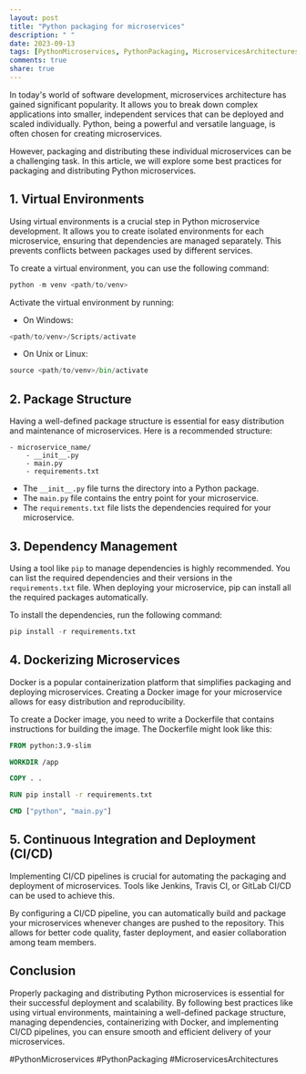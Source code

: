 ```yaml
---
layout: post
title: "Python packaging for microservices"
description: " "
date: 2023-09-13
tags: [PythonMicroservices, PythonPackaging, MicroservicesArchitectures]
comments: true
share: true
---
```


In today's world of software development, microservices architecture has gained significant popularity. It allows you to break down complex applications into smaller, independent services that can be deployed and scaled individually. Python, being a powerful and versatile language, is often chosen for creating microservices.

However, packaging and distributing these individual microservices can be a challenging task. In this article, we will explore some best practices for packaging and distributing Python microservices.

## 1. Virtual Environments

Using virtual environments is a crucial step in Python microservice development. It allows you to create isolated environments for each microservice, ensuring that dependencies are managed separately. This prevents conflicts between packages used by different services.

To create a virtual environment, you can use the following command:

```python
python -m venv <path/to/venv>
```

Activate the virtual environment by running:

- On Windows:

```python
<path/to/venv>/Scripts/activate
```

- On Unix or Linux:

```python
source <path/to/venv>/bin/activate
```

## 2. Package Structure

Having a well-defined package structure is essential for easy distribution and maintenance of microservices. Here is a recommended structure:

```
- microservice_name/
    - __init__.py
    - main.py
    - requirements.txt
```

- The `__init__.py` file turns the directory into a Python package.
- The `main.py` file contains the entry point for your microservice.
- The `requirements.txt` file lists the dependencies required for your microservice.

## 3. Dependency Management

Using a tool like `pip` to manage dependencies is highly recommended. You can list the required dependencies and their versions in the `requirements.txt` file. When deploying your microservice, pip can install all the required packages automatically.

To install the dependencies, run the following command:

```python
pip install -r requirements.txt
```

## 4. Dockerizing Microservices

Docker is a popular containerization platform that simplifies packaging and deploying microservices. Creating a Docker image for your microservice allows for easy distribution and reproducibility.

To create a Docker image, you need to write a Dockerfile that contains instructions for building the image. The Dockerfile might look like this:

```dockerfile
FROM python:3.9-slim

WORKDIR /app

COPY . .

RUN pip install -r requirements.txt

CMD ["python", "main.py"]
```

## 5. Continuous Integration and Deployment (CI/CD)

Implementing CI/CD pipelines is crucial for automating the packaging and deployment of microservices. Tools like Jenkins, Travis CI, or GitLab CI/CD can be used to achieve this.

By configuring a CI/CD pipeline, you can automatically build and package your microservices whenever changes are pushed to the repository. This allows for better code quality, faster deployment, and easier collaboration among team members.

## Conclusion

Properly packaging and distributing Python microservices is essential for their successful deployment and scalability. By following best practices like using virtual environments, maintaining a well-defined package structure, managing dependencies, containerizing with Docker, and implementing CI/CD pipelines, you can ensure smooth and efficient delivery of your microservices.

#PythonMicroservices #PythonPackaging #MicroservicesArchitectures